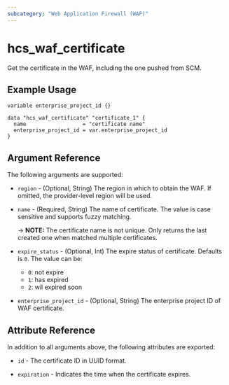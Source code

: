 ```yaml
---
subcategory: "Web Application Firewall (WAF)"
---
```


# hcs_waf_certificate

Get the certificate in the WAF, including the one pushed from SCM.

## Example Usage

```hcl
variable enterprise_project_id {}

data "hcs_waf_certificate" "certificate_1" {
  name                  = "certificate name"
  enterprise_project_id = var.enterprise_project_id
}
```

## Argument Reference

The following arguments are supported:

* `region` - (Optional, String) The region in which to obtain the WAF. If omitted, the provider-level region will be
  used.

* `name` - (Required, String) The name of certificate. The value is case sensitive and supports fuzzy matching.

  -> **NOTE:** The certificate name is not unique. Only returns the last created one when matched multiple certificates.

* `expire_status` - (Optional, Int) The expire status of certificate. Defaults is `0`. The value can be:
  + `0`: not expire
  + `1`: has expired
  + `2`: wil expired soon

* `enterprise_project_id` - (Optional, String) The enterprise project ID of WAF certificate.

## Attribute Reference

In addition to all arguments above, the following attributes are exported:

* `id` - The certificate ID in UUID format.

* `expiration` - Indicates the time when the certificate expires.
